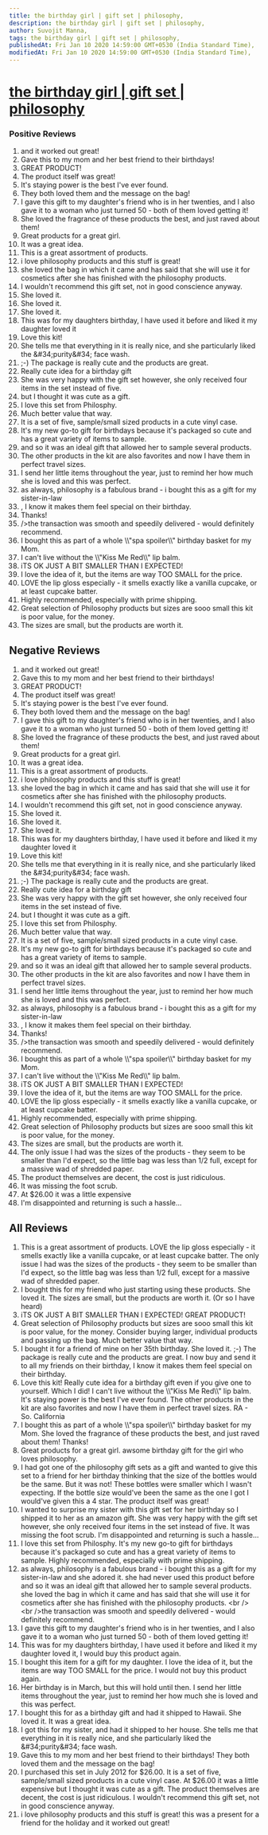 ```yaml
---
title: the birthday girl | gift set | philosophy,
description: the birthday girl | gift set | philosophy,
author: Suvojit Manna,
tags: the birthday girl | gift set | philosophy,
publishedAt: Fri Jan 10 2020 14:59:00 GMT+0530 (India Standard Time),
modifiedAt: Fri Jan 10 2020 14:59:00 GMT+0530 (India Standard Time),
---
```


# [the birthday girl | gift set | philosophy](https://products.checkmycream.com/products/the-birthday-girl-or-gift-set-or-philosophy.html)

### Positive Reviews

<ol>
      <li>and it worked out great!</li>
      <li>Gave this to my mom and her best friend to their birthdays!</li>
      <li>GREAT PRODUCT!</li>
      <li>The product itself was great!</li>
      <li>It&#x27;s staying power is the best I&#x27;ve ever found.</li>
      <li>They both loved them and the message on the bag!</li>
      <li>I gave this gift to my daughter&#x27;s friend who is in her twenties, and I also gave it to a woman who just turned 50 - both of them loved getting it!</li>
      <li>She loved the fragrance of these products the best, and just raved about them!  </li>
      <li>Great products for a great girl.  </li>
      <li>It was a great idea.</li>
      <li>This is a great assortment of products.</li>
      <li>i love philosophy products and this stuff is great!</li>
      <li>she loved the bag in which it came and has said that she will use it for cosmetics after she has finished with the philosophy products.</li>
      <li>I wouldn&#x27;t recommend this gift set, not in good conscience anyway.</li>
      <li>She loved it.</li>
      <li>She loved it.  </li>
      <li>She loved it.</li>
      <li>This was for my daughters birthday, l have used it before and liked it my daughter loved it</li>
      <li>Love this kit!  </li>
      <li>She tells me that everything in it is really nice, and she particularly liked the &amp;#34;purity&amp;#34; face wash.</li>
      <li>;-) The package is really cute and the products are great.</li>
      <li>Really cute idea for a birthday gift</li>
      <li>She was very happy with the gift set however, she only received four items in the set instead of five.</li>
      <li>but I thought it was cute as a gift.  </li>
      <li>I love this set from Philosphy.  </li>
      <li>Much better value that way.</li>
      <li>It is a set of five, sample/small sized products in a cute vinyl case.</li>
      <li>It&#x27;s my new go-to gift for birthdays because it&#x27;s packaged so cute and has a great variety of items to sample.  </li>
      <li>and so it was an ideal gift that allowed her to sample several products.</li>
      <li>The other products in the kit are also favorites and now I have them in perfect travel sizes.    </li>
      <li>I send her little items throughout the year, just to remind her how much she is loved and this was perfect.</li>
      <li>as always, philosophy is a fabulous brand - i bought this as a gift for my sister-in-law</li>
      <li>, I know it makes them feel special on their birthday.</li>
      <li>Thanks!</li>
      <li>/&gt;the transaction was smooth and speedily delivered - would definitely recommend.</li>
      <li>I bought this as part of a whole \\&quot;spa spoiler\\&quot; birthday basket for my Mom.  </li>
      <li>I can&#x27;t live without the \\&quot;Kiss Me Red\\&quot; lip balm.</li>
      <li>iTS OK JUST A BIT SMALLER THAN I EXPECTED!</li>
      <li>I love the idea of it, but the items are way TOO SMALL for the price.</li>
      <li>LOVE the lip gloss especially - it smells exactly like a vanilla cupcake, or at least cupcake batter.</li>
      <li>Highly recommended, especially with prime shipping.</li>
      <li>Great selection of Philosophy products but sizes are sooo small this kit is poor value, for the money.   </li>
      <li>The sizes are small, but the products are worth it.  </li>
</ol>


<h2>Negative Reviews</h2>
<ol>
<li> and it worked out great!</li>
<li> Gave this to my mom and her best friend to their birthdays!</li>
<li> GREAT PRODUCT!</li>
<li> The product itself was great!</li>
<li> It&#x27;s staying power is the best I&#x27;ve ever found.</li>
<li> They both loved them and the message on the bag!</li>
<li> I gave this gift to my daughter&#x27;s friend who is in her twenties, and I also gave it to a woman who just turned 50 - both of them loved getting it!</li>
<li> She loved the fragrance of these products the best, and just raved about them!  </li>
<li> Great products for a great girl.  </li>
<li> It was a great idea.</li>
<li> This is a great assortment of products.</li>
<li> i love philosophy products and this stuff is great!</li>
<li> she loved the bag in which it came and has said that she will use it for cosmetics after she has finished with the philosophy products.</li>
<li> I wouldn&#x27;t recommend this gift set, not in good conscience anyway.</li>
<li> She loved it.</li>
<li> She loved it.  </li>
<li> She loved it.</li>
<li> This was for my daughters birthday, l have used it before and liked it my daughter loved it</li>
<li> Love this kit!  </li>
<li> She tells me that everything in it is really nice, and she particularly liked the &amp;#34;purity&amp;#34; face wash.</li>
<li> ;-) The package is really cute and the products are great.</li>
<li> Really cute idea for a birthday gift</li>
<li> She was very happy with the gift set however, she only received four items in the set instead of five.</li>
<li> but I thought it was cute as a gift.  </li>
<li> I love this set from Philosphy.  </li>
<li> Much better value that way.</li>
<li> It is a set of five, sample/small sized products in a cute vinyl case.</li>
<li> It&#x27;s my new go-to gift for birthdays because it&#x27;s packaged so cute and has a great variety of items to sample.  </li>
<li> and so it was an ideal gift that allowed her to sample several products.</li>
<li> The other products in the kit are also favorites and now I have them in perfect travel sizes.    </li>
<li> I send her little items throughout the year, just to remind her how much she is loved and this was perfect.</li>
<li> as always, philosophy is a fabulous brand - i bought this as a gift for my sister-in-law</li>
<li> , I know it makes them feel special on their birthday.</li>
<li> Thanks!</li>
<li> /&gt;the transaction was smooth and speedily delivered - would definitely recommend.</li>
<li> I bought this as part of a whole \\&quot;spa spoiler\\&quot; birthday basket for my Mom.  </li>
<li> I can&#x27;t live without the \\&quot;Kiss Me Red\\&quot; lip balm.</li>
<li> iTS OK JUST A BIT SMALLER THAN I EXPECTED!</li>
<li> I love the idea of it, but the items are way TOO SMALL for the price.</li>
<li> LOVE the lip gloss especially - it smells exactly like a vanilla cupcake, or at least cupcake batter.</li>
<li> Highly recommended, especially with prime shipping.</li>
<li> Great selection of Philosophy products but sizes are sooo small this kit is poor value, for the money.   </li>
<li> The sizes are small, but the products are worth it.  </li>
<li> The only issue I had was the sizes of the products - they seem to be smaller than I&#x27;d expect, so the little bag was less than 1/2 full, except for a massive wad of shredded paper.</li>
<li> The product themselves are decent, the cost is just ridiculous.</li>
<li> It was missing the foot scrub.</li>
<li> At $26.00 it was a little expensive</li>
<li> I&#x27;m disappointed and returning is such a hassle...</li>
</ol>

<h2>All Reviews</h2>

<ol>
    <li> This is a great assortment of products. LOVE the lip gloss especially - it smells exactly like a vanilla cupcake, or at least cupcake batter. The only issue I had was the sizes of the products - they seem to be smaller than I&#x27;d expect, so the little bag was less than 1/2 full, except for a massive wad of shredded paper.</li>
    <li> I bought this for my friend who just starting using these products.  She loved it.  The sizes are small, but the products are worth it.  (Or so I have heard)</li>
    <li> iTS OK JUST A BIT SMALLER THAN I EXPECTED! GREAT PRODUCT!</li>
    <li> Great selection of Philosophy products but sizes are sooo small this kit is poor value, for the money.   Consider buying larger, individual products and passing up the bag. Much better value that way.</li>
    <li> I bought it for a friend of mine on her 35th birthday. She loved it. ;-) The package is really cute and the products are great. I now buy and send it to all my friends on their birthday, I know it makes them feel special on their birthday.</li>
    <li> Love this kit!  Really cute idea for a birthday gift even if you give one to yourself.  Which I did!  I can&#x27;t live without the \\&quot;Kiss Me Red\\&quot; lip balm. It&#x27;s staying power is the best I&#x27;ve ever found. The other products in the kit are also favorites and now I have them in perfect travel sizes.    RA - So. California</li>
    <li> I bought this as part of a whole \\&quot;spa spoiler\\&quot; birthday basket for my Mom.  She loved the fragrance of these products the best, and just raved about them!  Thanks!</li>
    <li> Great products for a great girl.  awsome birthday gift for the girl who loves philosophy.</li>
    <li> I had got one of the philosophy gift sets as a gift and wanted to give this set to a friend for her birthday thinking that the size of the bottles would be the same. But it was not! These bottles were smaller which I wasn&#x27;t expecting. If the bottle size would&#x27;ve been the same as the one I got I would&#x27;ve given this a 4 star.    The product itself was great!</li>
    <li> I wanted to surprise my sister with this gift set for her birthday so I shipped it to her as an amazon gift. She was very happy with the gift set however, she only received four items in the set instead of five. It was missing the foot scrub. I&#x27;m disappointed and returning is such a hassle...</li>
    <li> I love this set from Philosphy.  It&#x27;s my new go-to gift for birthdays because it&#x27;s packaged so cute and has a great variety of items to sample.  Highly recommended, especially with prime shipping.</li>
    <li> as always, philosophy is a fabulous brand - i bought this as a gift for my sister-in-law and she adored it. she had never used this product before and so it was an ideal gift that allowed her to sample several products. she loved the bag in which it came and has said that she will use it for cosmetics after she has finished with the philosophy products. &lt;br /&gt; &lt;br /&gt;the transaction was smooth and speedily delivered - would definitely recommend.</li>
    <li> I gave this gift to my daughter&#x27;s friend who is in her twenties, and I also gave it to a woman who just turned 50 - both of them loved getting it!</li>
    <li> This was for my daughters birthday, l have used it before and liked it my daughter loved it, l would buy this product again.</li>
    <li> I bought this item for a gift for my daughter. I love the idea of it, but the items are way TOO SMALL for the price. I would not buy this product again.</li>
    <li> Her birthday is in March, but this will hold until then. I send her little items throughout the year, just to remind her how much she is loved and this was perfect.</li>
    <li> I bought this for as a birthday gift and had it shipped to Hawaii. She loved it. It was a great idea.</li>
    <li> I got this for my sister, and had it shipped to her house.  She tells me that everything in it is really nice, and she particularly liked the &amp;#34;purity&amp;#34; face wash.</li>
    <li> Gave this to my mom and her best friend to their birthdays! They both loved them and the message on the bag!</li>
    <li> I purchased this set in July 2012 for $26.00. It is a set of five, sample/small sized products in a cute vinyl case. At $26.00 it was a little expensive but I thought it was cute as a gift.  The product themselves are decent, the cost is just ridiculous. I wouldn&#x27;t recommend this gift set, not in good conscience anyway.</li>
    <li> i love philosophy products and this stuff is great! this was a present for a friend for the holiday and it worked out great!</li>
</ol>




